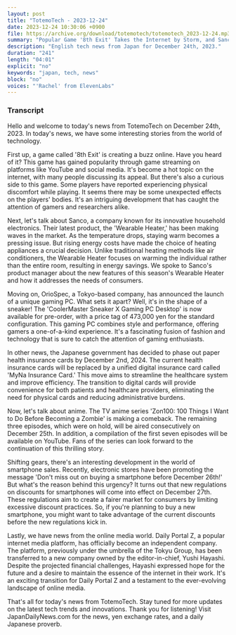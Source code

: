 ```yaml
---
layout: post
title: "TotemoTech - 2023-12-24"
date: 2023-12-24 10:30:06 +0900
file: https://archive.org/download/totemotech/totemotech_2023-12-24.mp3
summary: "Popular Game '8th Exit' Takes the Internet by Storm, and Sanco's 'Wearable Heater' Generates 600 Million Yen in Sales, & more…"
description: "English tech news from Japan for December 24th, 2023."
duration: "241"
length: "04:01"
explicit: "no"
keywords: "japan, tech, news"
block: "no"
voices: "'Rachel' from ElevenLabs"
---
```


### Transcript

Hello and welcome to today's news from TotemoTech on December 24th, 2023. In today's news, we have some interesting stories from the world of technology.

First up, a game called '8th Exit' is creating a buzz online. Have you heard of it? This game has gained popularity through game streaming on platforms like YouTube and social media. It's become a hot topic on the internet, with many people discussing its appeal. But there's also a curious side to this game. Some players have reported experiencing physical discomfort while playing. It seems there may be some unexpected effects on the players' bodies. It's an intriguing development that has caught the attention of gamers and researchers alike.

Next, let's talk about Sanco, a company known for its innovative household electronics. Their latest product, the 'Wearable Heater,' has been making waves in the market. As the temperature drops, staying warm becomes a pressing issue. But rising energy costs have made the choice of heating appliances a crucial decision. Unlike traditional heating methods like air conditioners, the Wearable Heater focuses on warming the individual rather than the entire room, resulting in energy savings. We spoke to Sanco's product manager about the new features of this season's Wearable Heater and how it addresses the needs of consumers.

Moving on, OrioSpec, a Tokyo-based company, has announced the launch of a unique gaming PC. What sets it apart? Well, it's in the shape of a sneaker! The 'CoolerMaster Sneaker X Gaming PC Desktop' is now available for pre-order, with a price tag of 473,000 yen for the standard configuration. This gaming PC combines style and performance, offering gamers a one-of-a-kind experience. It's a fascinating fusion of fashion and technology that is sure to catch the attention of gaming enthusiasts.

In other news, the Japanese government has decided to phase out paper health insurance cards by December 2nd, 2024. The current health insurance cards will be replaced by a unified digital insurance card called 'MyNa Insurance Card.' This move aims to streamline the healthcare system and improve efficiency. The transition to digital cards will provide convenience for both patients and healthcare providers, eliminating the need for physical cards and reducing administrative burdens.

Now, let's talk about anime. The TV anime series 'Zon100: 100 Things I Want to Do Before Becoming a Zombie' is making a comeback. The remaining three episodes, which were on hold, will be aired consecutively on December 25th. In addition, a compilation of the first seven episodes will be available on YouTube. Fans of the series can look forward to the continuation of this thrilling story.

Shifting gears, there's an interesting development in the world of smartphone sales. Recently, electronic stores have been promoting the message 'Don't miss out on buying a smartphone before December 26th!' But what's the reason behind this urgency? It turns out that new regulations on discounts for smartphones will come into effect on December 27th. These regulations aim to create a fairer market for consumers by limiting excessive discount practices. So, if you're planning to buy a new smartphone, you might want to take advantage of the current discounts before the new regulations kick in.

Lastly, we have news from the online media world. Daily Portal Z, a popular internet media platform, has officially become an independent company. The platform, previously under the umbrella of the Tokyu Group, has been transferred to a new company owned by the editor-in-chief, Yushi Hayashi. Despite the projected financial challenges, Hayashi expressed hope for the future and a desire to maintain the essence of the internet in their work. It's an exciting transition for Daily Portal Z and a testament to the ever-evolving landscape of online media.

That's all for today's news from TotemoTech. Stay tuned for more updates on the latest tech trends and innovations. Thank you for listening!   Visit JapanDailyNews.com for the news, yen exchange rates, and a daily Japanese proverb.
